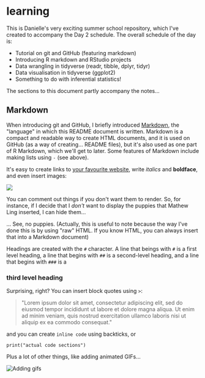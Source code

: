 # learning 

This is Danielle's very exciting summer school repository, which I've created to accompany the Day 2 schedule. The overall schedule of the day is:

- Tutorial on git and GitHub (featuring markdown)
- Introducing R markdown and RStudio projects
- Data wrangling in tidyverse (readr, tibble, dplyr, tidyr)
- Data visualisation in tidyverse (ggplot2)
- Something to do with inferential statistics!

The sections to this document partly accompany the notes...

## Markdown

When introducing git and GitHub, I briefly introduced [Markdown](https://en.wikipedia.org/wiki/Markdown), the "language" in which this README document is written. Markdown is a compact and readable way to create HTML documents, and it is used on GitHub (as a way of creating... README files), but it's also used as one part of R Markdown, which we'll get to later. Some features of Markdown include making lists using `-` (see above).

It's easy to create links to [your favourite website](https://compcogscisydney.org), write *italics* and **boldface**, and even insert images:

![](http://placekitten.com/800/100)

You can comment out things if you don't want them to render. So, for instance, if I decide that I *don't* want to display the puppies that Mathew Ling inserted, I can hide them...

<!--
![Puppies are better than kittens](https://images.unsplash.com/photo-1519150268069-c094cfc0b3c8?ixlib=rb-0.3.5&ixid=eyJhcHBfaWQiOjEyMDd9&s=6e6932150f4fa2cc38e1712f464da47e&auto=format&fit=crop&w=1078&q=80)
-->


... See, no puppies. (Actually, this is useful to note because the way I've done this is by using "raw" HTML. If you know HTML, you can always insert that into a Markdown document)

Headings are created with the `#` character. A line that beings with `#` is a first level heading, a line that begins with `##` is a second-level heading, and a line that begins with `###` is a

### third level heading

Surprising, right? You can insert block quotes using `>`:

> "Lorem ipsum dolor sit amet, consectetur adipiscing elit, sed do eiusmod tempor incididunt ut labore et dolore magna aliqua. Ut enim ad minim veniam, quis nostrud exercitation ullamco laboris nisi ut aliquip ex ea commodo consequat."

and you can create `inline code` using backticks, or

```
print("actual code sections")
```

Plus a lot of other things, like adding animated GIFs...

![Adding gifs](https://github.com/ropenscilabs/learngganimate/raw/master/transition_reveal/transition_reveal_files/figure-markdown_github/unnamed-chunk-3-1.gif)
